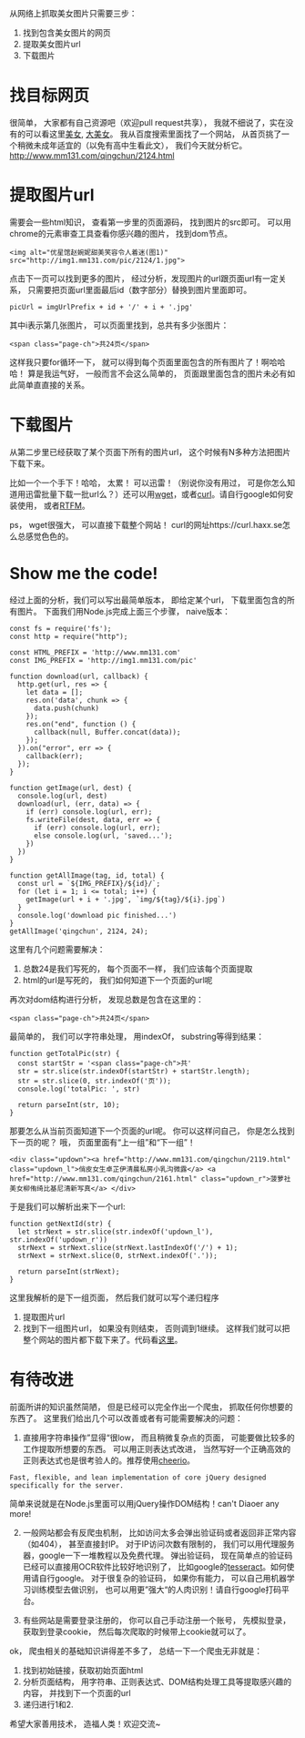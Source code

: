 从网络上抓取美女图片只需要三步：
1. 找到包含美女图片的网页
2. 提取美女图片url
3. 下载图片

# 找目标网页

很简单， 大家都有自己资源吧（欢迎pull request共享）， 我就不细说了，实在没有的可以看这里[美女](https://www.baidu.com/s?wd=美女), [大美女](https://www.google.com.hk/search?q=美女)。
我从百度搜索里面找了一个网站， 从首页挑了一个稍微未成年适宜的（以免有高中生看此文）， 我们今天就分析它。 http://www.mm131.com/qingchun/2124.html

# 提取图片url

需要会一些html知识， 查看第一步里的页面源码， 找到图片的src即可。 可以用chrome的元素审查工具查看你感兴趣的图片， 找到dom节点。
```
<img alt="优星馆赵婉妮甜美笑容令人着迷(图1)" src="http://img1.mm131.com/pic/2124/1.jpg">
```

点击下一页可以找到更多的图片， 经过分析，发现图片的url跟页面url有一定关系， 只需要把页面url里面最后id（数字部分）替换到图片里面即可。
```
picUrl = imgUrlPrefix + id + '/' + i + '.jpg'
```
其中i表示第几张图片， 可以页面里找到，总共有多少张图片：
```
<span class="page-ch">共24页</span>
```

这样我只要for循环一下， 就可以得到每个页面里面包含的所有图片了！啊哈哈哈！ 算是我运气好， 一般而言不会这么简单的， 页面跟里面包含的图片未必有如此简单直直接的关系。

# 下载图片

从第二步里已经获取了某个页面下所有的图片url， 这个时候有N多种方法把图片下载下来。

比如一个一个手下！哈哈， 太累！ 可以迅雷！（别说你没有用过， 可是你怎么知道用迅雷批量下载一批url么？）还可以用[wget](https://www.gnu.org/software/wget/)，或者[curl](https://curl.haxx.se/)。请自行google如何安装使用， 或者[RTFM](https://zh.wikipedia.org/wiki/RTFM)。

ps， wget很强大， 可以直接下载整个网站！ curl的网址https://curl.haxx.se怎么总感觉色色的。

# Show me the code!
经过上面的分析，我们可以写出最简单版本， 即给定某个url， 下载里面包含的所有图片。 下面我们用Node.js完成上面三个步骤， naive版本：
```
const fs = require('fs');
const http = require("http");

const HTML_PREFIX = 'http://www.mm131.com'
const IMG_PREFIX = 'http://img1.mm131.com/pic'

function download(url, callback) {
  http.get(url, res => {
    let data = [];
    res.on('data', chunk => {
      data.push(chunk)
    });
    res.on("end", function () {
      callback(null, Buffer.concat(data));
    });
  }).on("error", err => {
    callback(err);
  });
}

function getImage(url, dest) {
  console.log(url, dest)
  download(url, (err, data) => {
    if (err) console.log(url, err);
    fs.writeFile(dest, data, err => {
      if (err) console.log(url, err);
      else console.log(url, 'saved...');
    })
  })
}

function getAllImage(tag, id, total) {
  const url = `${IMG_PREFIX}/${id}/`;
  for (let i = 1; i <= total; i++) {
    getImage(url + i + '.jpg', `img/${tag}/${i}.jpg`)
  }
  console.log('download pic finished...')
}
getAllImage('qingchun', 2124, 24);
```
这里有几个问题需要解决：
1. 总数24是我们写死的， 每个页面不一样， 我们应该每个页面提取
2. html的url是写死的， 我们如何知道下一个页面的url呢

再次对dom结构进行分析， 发现总数是包含在这里的：
```
<span class="page-ch">共24页</span>
```
最简单的， 我们可以字符串处理， 用indexOf， substring等得到结果：
```
function getTotalPic(str) {
  const startStr = '<span class="page-ch">共'
  str = str.slice(str.indexOf(startStr) + startStr.length);
  str = str.slice(0, str.indexOf('页'));
  console.log('totalPic: ', str)

  return parseInt(str, 10);
}
```
那要怎么从当前页面知道下一个页面的url呢。 你可以这样问自己， 你是怎么找到下一页的呢？ 哦， 页面里面有“上一组”和“下一组”！
```
<div class="updown"><a href="http://www.mm131.com/qingchun/2119.html" class="updown_l">俏皮女生卓芷伊清晨私房小乳沟微露</a> <a href="http://www.mm131.com/qingchun/2161.html" class="updown_r">菠萝社美女柳侑绮比基尼清新写真</a> </div>
```
于是我们可以解析出来下一个url:
```
function getNextId(str) {
  let strNext = str.slice(str.indexOf('updown_l'), str.indexOf('updown_r'))
  strNext = strNext.slice(strNext.lastIndexOf('/') + 1);
  strNext = strNext.slice(0, strNext.indexOf('.'));

  return parseInt(strNext);
}
```
这里我解析的是下一组页面， 然后我们就可以写个递归程序
1. 提取图片url
2. 找到下一组图片url， 如果没有则结束， 否则调到1继续。
这样我们就可以把整个网站的图片都下载下来了。代码看[这里](./spider1.js)。

# 有待改进
前面所讲的知识虽然简陋， 但是已经可以完全作出一个爬虫， 抓取任何你想要的东西了。 这里我们给出几个可以改善或者有可能需要解决的问题：
1. 直接用字符串操作”显得“很low， 而且稍微复杂点的页面， 可能要做比较多的工作提取所想要的东西。 可以用正则表达式改进， 当然写好一个正确高效的正则表达式也是很考验人的。推荐使用[cheerio](https://github.com/cheeriojs/cheerio)。
```
Fast, flexible, and lean implementation of core jQuery designed specifically for the server. 
```
简单来说就是在Node.js里面可以用jQuery操作DOM结构！can't Diaoer any more!

2. 一般网站都会有反爬虫机制， 比如访问太多会弹出验证码或者返回非正常内容（如404）， 甚至直接封IP。
对于IP访问次数有限制的， 我们可以用代理服务器，google一下一堆教程以及免费代理。
弹出验证码， 现在简单点的验证码已经可以直接用OCR软件比较好地识别了， 比如google的[tesseract](https://github.com/tesseract-ocr/tesseract)。如何使用请自行google。
对于很复杂的验证码， 如果你有能力， 可以自己用机器学习训练模型去做识别， 也可以用更”强大“的人肉识别！请自行google打码平台。

3. 有些网站是需要登录注册的， 你可以自己手动注册一个账号， 先模拟登录， 获取到登录cookie， 然后每次爬取的时候带上cookie就可以了。

ok， 爬虫相关的基础知识讲得差不多了， 总结一下一个爬虫无非就是：
1. 找到初始链接，获取初始页面html
2. 分析页面结构， 用字符串、正则表达式、DOM结构处理工具等提取感兴趣的内容， 并找到下一个页面的url
3. 递归进行1和2.

希望大家善用技术， 造福人类！欢迎交流~

